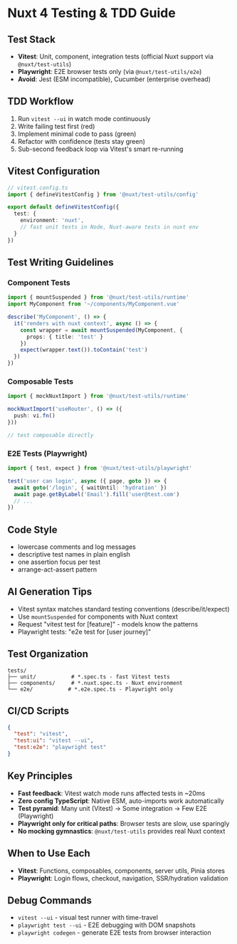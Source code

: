 # Nuxt 4 Testing & TDD Guide

## Test Stack

- **Vitest**: Unit, component, integration tests (official Nuxt support via `@nuxt/test-utils`)
- **Playwright**: E2E browser tests only (via `@nuxt/test-utils/e2e`)
- **Avoid**: Jest (ESM incompatible), Cucumber (enterprise overhead)

## TDD Workflow

1. Run `vitest --ui` in watch mode continuously
2. Write failing test first (red)
3. Implement minimal code to pass (green)
4. Refactor with confidence (tests stay green)
5. Sub-second feedback loop via Vitest's smart re-running

## Vitest Configuration

```typescript
// vitest.config.ts
import { defineVitestConfig } from '@nuxt/test-utils/config'

export default defineVitestConfig({
  test: {
    environment: 'nuxt',
    // fast unit tests in Node, Nuxt-aware tests in nuxt env
  }
})
```

## Test Writing Guidelines

### Component Tests

```typescript
import { mountSuspended } from '@nuxt/test-utils/runtime'
import MyComponent from '~/components/MyComponent.vue'

describe('MyComponent', () => {
  it('renders with nuxt context', async () => {
    const wrapper = await mountSuspended(MyComponent, {
      props: { title: 'test' }
    })
    expect(wrapper.text()).toContain('test')
  })
})
```

### Composable Tests

```typescript
import { mockNuxtImport } from '@nuxt/test-utils/runtime'

mockNuxtImport('useRouter', () => ({
  push: vi.fn()
}))

// test composable directly
```

### E2E Tests (Playwright)

```typescript
import { test, expect } from '@nuxt/test-utils/playwright'

test('user can login', async ({ page, goto }) => {
  await goto('/login', { waitUntil: 'hydration' })
  await page.getByLabel('Email').fill('user@test.com')
  // ...
})
```

## Code Style

- lowercase comments and log messages
- descriptive test names in plain english
- one assertion focus per test
- arrange-act-assert pattern

## AI Generation Tips

- Vitest syntax matches standard testing conventions (describe/it/expect)
- Use `mountSuspended` for components with Nuxt context
- Request "vitest test for [feature]" - models know the patterns
- Playwright tests: "e2e test for [user journey]"

## Test Organization

```
tests/
├── unit/           # *.spec.ts - fast Vitest tests
├── components/     # *.nuxt.spec.ts - Nuxt environment
└── e2e/           # *.e2e.spec.ts - Playwright only
```

## CI/CD Scripts

```json
{
  "test": "vitest",
  "test:ui": "vitest --ui",
  "test:e2e": "playwright test"
}
```

## Key Principles

- **Fast feedback**: Vitest watch mode runs affected tests in ~20ms
- **Zero config TypeScript**: Native ESM, auto-imports work automatically
- **Test pyramid**: Many unit (Vitest) → Some integration → Few E2E (Playwright)
- **Playwright only for critical paths**: Browser tests are slow, use sparingly
- **No mocking gymnastics**: `@nuxt/test-utils` provides real Nuxt context

## When to Use Each

- **Vitest**: Functions, composables, components, server utils, Pinia stores
- **Playwright**: Login flows, checkout, navigation, SSR/hydration validation

## Debug Commands

- `vitest --ui` - visual test runner with time-travel
- `playwright test --ui` - E2E debugging with DOM snapshots
- `playwright codegen` - generate E2E tests from browser interaction